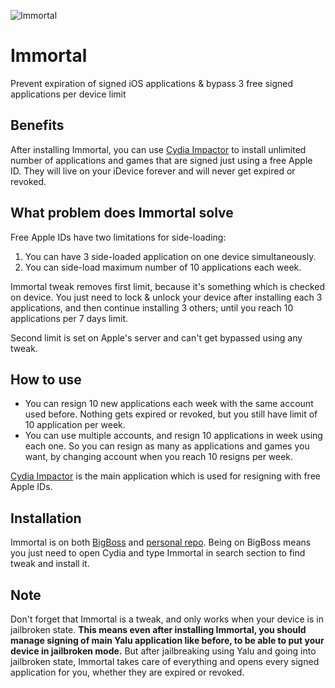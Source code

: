![Immortal](http://ahmadhashemi.com/blog/wp-content/uploads/2017/02/Immortal.jpg)
# Immortal
Prevent expiration of signed iOS applications &amp; bypass 3 free signed applications per device limit

## Benefits
After installing Immortal, you can use [Cydia Impactor](http://cydiaimpactor.com/) to install unlimited number of applications and games that are signed just using a free Apple ID. They will live on your iDevice forever and will never get expired or revoked.

## What problem does Immortal solve
Free Apple IDs have two limitations for side-loading:

1. You can have 3 side-loaded application on one device simultaneously.
2. You can side-load maximum number of 10 applications each week.

Immortal tweak removes first limit, because it's something which is checked on device. You just need to lock & unlock your device after installing each 3 applications, and then continue installing 3 others; until you reach 10 applications per 7 days limit.

Second limit is set on Apple's server and can't get bypassed using any tweak.

## How to use
- You can resign 10 new applications each week with the same account used before. Nothing gets expired or revoked, but you still have limit of 10 application per week.
- You can use multiple accounts, and resign 10 applications in week using each one. So you can resign as many as applications and games you want, by changing account when you reach 10 resigns per week.

[Cydia Impactor](http://cydiaimpactor.com/) is the main application which is used for resigning with free Apple IDs.

## Installation
Immortal is on both [BigBoss](http://thebigboss.org) and [personal repo](http://ahmadhashemi.com/cydia). Being on BigBoss means you just need to open Cydia and type Immortal in search section to find tweak and install it.

## Note
Don't forget that Immortal is a tweak, and only works when your device is in jailbroken state. **This means even after installing Immortal, you should manage signing of main Yalu application like before, to be able to put your device in jailbroken mode.** But after jailbreaking using Yalu and going into jailbroken state, Immortal takes care of everything and opens every signed application for you, whether they are expired or revoked.

